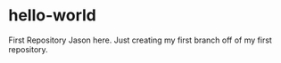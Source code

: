 # hello-world
First Repository
Jason here. Just creating my first branch off of my first repository.
